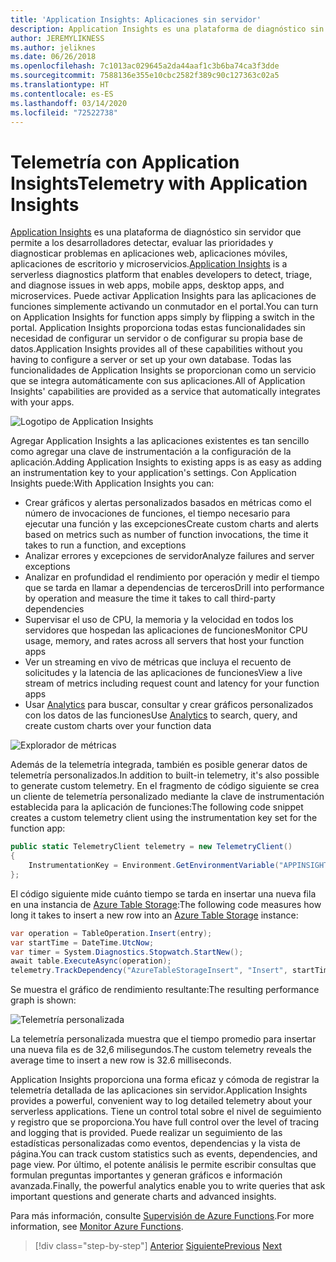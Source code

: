 ```yaml
---
title: 'Application Insights: Aplicaciones sin servidor'
description: Application Insights es una plataforma de diagnóstico sin servidor que permite a los desarrolladores detectar, evaluar las prioridades y diagnosticar problemas en aplicaciones web, aplicaciones móviles, aplicaciones de escritorio y microservicios.
author: JEREMYLIKNESS
ms.author: jeliknes
ms.date: 06/26/2018
ms.openlocfilehash: 7c1013ac029645a2da44aaf1c3b6ba74ca3f3dde
ms.sourcegitcommit: 7588136e355e10cbc2582f389c90c127363c02a5
ms.translationtype: HT
ms.contentlocale: es-ES
ms.lasthandoff: 03/14/2020
ms.locfileid: "72522738"
---
```

# <a name="telemetry-with-application-insights"></a><span data-ttu-id="6333a-103">Telemetría con Application Insights</span><span class="sxs-lookup"><span data-stu-id="6333a-103">Telemetry with Application Insights</span></span>

<span data-ttu-id="6333a-104">[Application Insights](https://docs.microsoft.com/azure/application-insights) es una plataforma de diagnóstico sin servidor que permite a los desarrolladores detectar, evaluar las prioridades y diagnosticar problemas en aplicaciones web, aplicaciones móviles, aplicaciones de escritorio y microservicios.</span><span class="sxs-lookup"><span data-stu-id="6333a-104">[Application Insights](https://docs.microsoft.com/azure/application-insights) is a serverless diagnostics platform that enables developers to detect, triage, and diagnose issues in web apps, mobile apps, desktop apps, and microservices.</span></span> <span data-ttu-id="6333a-105">Puede activar Application Insights para las aplicaciones de funciones simplemente activando un conmutador en el portal.</span><span class="sxs-lookup"><span data-stu-id="6333a-105">You can turn on Application Insights for function apps simply by flipping a switch in the portal.</span></span> <span data-ttu-id="6333a-106">Application Insights proporciona todas estas funcionalidades sin necesidad de configurar un servidor o de configurar su propia base de datos.</span><span class="sxs-lookup"><span data-stu-id="6333a-106">Application Insights provides all of these capabilities without you having to configure a server or set up your own database.</span></span> <span data-ttu-id="6333a-107">Todas las funcionalidades de Application Insights se proporcionan como un servicio que se integra automáticamente con sus aplicaciones.</span><span class="sxs-lookup"><span data-stu-id="6333a-107">All of Application Insights' capabilities are provided as a service that automatically integrates with your apps.</span></span>

![Logotipo de Application Insights](./media/application-insights-logo.png)

<span data-ttu-id="6333a-109">Agregar Application Insights a las aplicaciones existentes es tan sencillo como agregar una clave de instrumentación a la configuración de la aplicación.</span><span class="sxs-lookup"><span data-stu-id="6333a-109">Adding Application Insights to existing apps is as easy as adding an instrumentation key to your application's settings.</span></span> <span data-ttu-id="6333a-110">Con Application Insights puede:</span><span class="sxs-lookup"><span data-stu-id="6333a-110">With Application Insights you can:</span></span>

- <span data-ttu-id="6333a-111">Crear gráficos y alertas personalizados basados en métricas como el número de invocaciones de funciones, el tiempo necesario para ejecutar una función y las excepciones</span><span class="sxs-lookup"><span data-stu-id="6333a-111">Create custom charts and alerts based on metrics such as number of function invocations, the time it takes to run a function, and exceptions</span></span>
- <span data-ttu-id="6333a-112">Analizar errores y excepciones de servidor</span><span class="sxs-lookup"><span data-stu-id="6333a-112">Analyze failures and server exceptions</span></span>
- <span data-ttu-id="6333a-113">Analizar en profundidad el rendimiento por operación y medir el tiempo que se tarda en llamar a dependencias de terceros</span><span class="sxs-lookup"><span data-stu-id="6333a-113">Drill into performance by operation and measure the time it takes to call third-party dependencies</span></span>
- <span data-ttu-id="6333a-114">Supervisar el uso de CPU, la memoria y la velocidad en todos los servidores que hospedan las aplicaciones de funciones</span><span class="sxs-lookup"><span data-stu-id="6333a-114">Monitor CPU usage, memory, and rates across all servers that host your function apps</span></span>
- <span data-ttu-id="6333a-115">Ver un streaming en vivo de métricas que incluya el recuento de solicitudes y la latencia de las aplicaciones de funciones</span><span class="sxs-lookup"><span data-stu-id="6333a-115">View a live stream of metrics including request count and latency for your function apps</span></span>
- <span data-ttu-id="6333a-116">Usar [Analytics](https://docs.microsoft.com/azure/application-insights/app-insights-analytics) para buscar, consultar y crear gráficos personalizados con los datos de las funciones</span><span class="sxs-lookup"><span data-stu-id="6333a-116">Use [Analytics](https://docs.microsoft.com/azure/application-insights/app-insights-analytics) to search, query, and create custom charts over your function data</span></span>

![Explorador de métricas](./media/metrics-explorer.png)

<span data-ttu-id="6333a-118">Además de la telemetría integrada, también es posible generar datos de telemetría personalizados.</span><span class="sxs-lookup"><span data-stu-id="6333a-118">In addition to built-in telemetry, it's also possible to generate custom telemetry.</span></span> <span data-ttu-id="6333a-119">En el fragmento de código siguiente se crea un cliente de telemetría personalizado mediante la clave de instrumentación establecida para la aplicación de funciones:</span><span class="sxs-lookup"><span data-stu-id="6333a-119">The following code snippet creates a custom telemetry client using the instrumentation key set for the function app:</span></span>

```csharp
public static TelemetryClient telemetry = new TelemetryClient()
{
    InstrumentationKey = Environment.GetEnvironmentVariable("APPINSIGHTS_INSTRUMENTATIONKEY")
};
```

<span data-ttu-id="6333a-120">El código siguiente mide cuánto tiempo se tarda en insertar una nueva fila en una instancia de [Azure Table Storage](https://docs.microsoft.com/azure/cosmos-db/table-storage-overview):</span><span class="sxs-lookup"><span data-stu-id="6333a-120">The following code measures how long it takes to insert a new row into an [Azure Table Storage](https://docs.microsoft.com/azure/cosmos-db/table-storage-overview) instance:</span></span>

```csharp
var operation = TableOperation.Insert(entry);
var startTime = DateTime.UtcNow;
var timer = System.Diagnostics.Stopwatch.StartNew();
await table.ExecuteAsync(operation);
telemetry.TrackDependency("AzureTableStorageInsert", "Insert", startTime, timer.Elapsed, true);
```

<span data-ttu-id="6333a-121">Se muestra el gráfico de rendimiento resultante:</span><span class="sxs-lookup"><span data-stu-id="6333a-121">The resulting performance graph is shown:</span></span>

![Telemetría personalizada](./media/custom-telemetry.png)

<span data-ttu-id="6333a-123">La telemetría personalizada muestra que el tiempo promedio para insertar una nueva fila es de 32,6 milisegundos.</span><span class="sxs-lookup"><span data-stu-id="6333a-123">The custom telemetry reveals the average time to insert a new row is 32.6 milliseconds.</span></span>

<span data-ttu-id="6333a-124">Application Insights proporciona una forma eficaz y cómoda de registrar la telemetría detallada de las aplicaciones sin servidor.</span><span class="sxs-lookup"><span data-stu-id="6333a-124">Application Insights provides a powerful, convenient way to log detailed telemetry about your serverless applications.</span></span> <span data-ttu-id="6333a-125">Tiene un control total sobre el nivel de seguimiento y registro que se proporciona.</span><span class="sxs-lookup"><span data-stu-id="6333a-125">You have full control over the level of tracing and logging that is provided.</span></span> <span data-ttu-id="6333a-126">Puede realizar un seguimiento de las estadísticas personalizadas como eventos, dependencias y la vista de página.</span><span class="sxs-lookup"><span data-stu-id="6333a-126">You can track custom statistics such as events, dependencies, and page view.</span></span> <span data-ttu-id="6333a-127">Por último, el potente análisis le permite escribir consultas que formulan preguntas importantes y generan gráficos e información avanzada.</span><span class="sxs-lookup"><span data-stu-id="6333a-127">Finally, the powerful analytics enable you to write queries that ask important questions and generate charts and advanced insights.</span></span>

<span data-ttu-id="6333a-128">Para más información, consulte [Supervisión de Azure Functions](https://docs.microsoft.com/azure/azure-functions/functions-monitoring).</span><span class="sxs-lookup"><span data-stu-id="6333a-128">For more information, see [Monitor Azure Functions](https://docs.microsoft.com/azure/azure-functions/functions-monitoring).</span></span>

>[!div class="step-by-step"]
><span data-ttu-id="6333a-129">[Anterior](azure-functions.md)
>[Siguiente](logic-apps.md)</span><span class="sxs-lookup"><span data-stu-id="6333a-129">[Previous](azure-functions.md)
[Next](logic-apps.md)</span></span>
